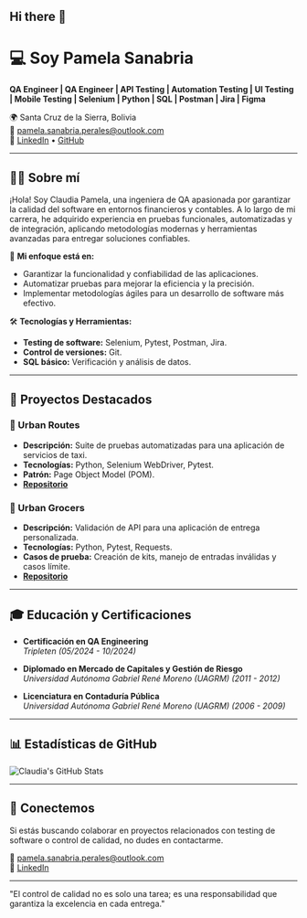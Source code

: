 ## Hi there 👋

# 💻 Soy Pamela Sanabria

**QA Engineer | QA Engineer | API Testing | Automation Testing | UI Testing | Mobile Testing | Selenium | Python | SQL | Postman | Jira | Figma**

🌍 Santa Cruz de la Sierra, Bolivia  
📧 [pamela.sanabria.perales@outlook.com](mailto:pamela.sanabria.perales@outlook.com)  
🔗 [LinkedIn](https://www.linkedin.com/in/pamela-sanabria) • [GitHub](https://github.com/PamelaSanabria)

---

## 👩‍💻 Sobre mí

¡Hola! Soy Claudia Pamela, una ingeniera de QA apasionada por garantizar la calidad del software en entornos financieros y contables. A lo largo de mi carrera, he adquirido experiencia en pruebas funcionales, automatizadas y de integración, aplicando metodologías modernas y herramientas avanzadas para entregar soluciones confiables.

🎯 **Mi enfoque está en:**
- Garantizar la funcionalidad y confiabilidad de las aplicaciones.
- Automatizar pruebas para mejorar la eficiencia y la precisión.
- Implementar metodologías ágiles para un desarrollo de software más efectivo.

🛠️ **Tecnologías y Herramientas:**
- **Testing de software:** Selenium, Pytest, Postman, Jira.
- **Control de versiones:** Git.
- **SQL básico:** Verificación y análisis de datos.

---

## 📂 Proyectos Destacados

### 🚕 Urban Routes
- **Descripción:** Suite de pruebas automatizadas para una aplicación de servicios de taxi.
- **Tecnologías:** Python, Selenium WebDriver, Pytest.
- **Patrón:** Page Object Model (POM).
- **[Repositorio](https://github.com/PamelaSanabria/qa-project-Urban-Routes-es)**

### 🛒 Urban Grocers
- **Descripción:** Validación de API para una aplicación de entrega personalizada.
- **Tecnologías:** Python, Pytest, Requests.
- **Casos de prueba:** Creación de kits, manejo de entradas inválidas y casos límite.
- **[Repositorio](https://github.com/PamelaSanabria/qa-project-Urban-Grocers-app-es)**

---

## 🎓 Educación y Certificaciones
- **Certificación en QA Engineering**  
  _Tripleten (05/2024 - 10/2024)_

- **Diplomado en Mercado de Capitales y Gestión de Riesgo**  
  _Universidad Autónoma Gabriel René Moreno (UAGRM) (2011 - 2012)_

- **Licenciatura en Contaduría Pública**  
  _Universidad Autónoma Gabriel René Moreno (UAGRM) (2006 - 2009)_

---

## 📊 Estadísticas de GitHub

![Claudia's GitHub Stats](https://github-readme-stats.vercel.app/api?username=PamelaSanabria&show_icons=true&theme=radical)

---

## 🤝 Conectemos

Si estás buscando colaborar en proyectos relacionados con testing de software o control de calidad, no dudes en contactarme.

📧 [pamela.sanabria.perales@outlook.com](mailto:pamela.sanabria.perales@outlook.com)  
🔗 [LinkedIn](https://www.linkedin.com/in/pamela-sanabria)

---

"El control de calidad no es solo una tarea; es una responsabilidad que garantiza la excelencia en cada entrega."
